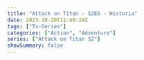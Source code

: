 ```yaml
---
title: "Attack on Titan - S2E5 - Historia"
date: 2023-10-20T11:40:24Z
tags: ["Tv-Series"]
categories: ["Action", "Adventure"]
series: ["Attack on Titan S2"]
showSummary: false
---
```


  <mux-player stream-type="on-demand"
  src="https://kp3d-my.sharepoint.com/personal/ryoo_kp3d_onmicrosoft_com/_layouts/15/download.aspx?share=EVHwVxyAnnNBkY_p1ofZiCsBUKxp5_2k0eLbXkZiyJvnOw" prefer-playback="mse" controls>
  </mux-player>
  
  
  <script src="https://cdn.jsdelivr.net/npm/@mux/mux-player"></script>
  
 <script type="application/ld+json">
 {
  "@context": "https://schema.org/",
  "@type": "VideoObject",
  "name": "Attack on Titan - S2E5 - Historia",
  "contentUrl": "https://stream.mux.com/AmoxA0011hyZYHNgSj5rjtz4fxi4i8OVdn00xK010191LWA.m3u8",
  "thumbnailUrl": "https://www.themoviedb.org/t/p/original/1ptv8xOQI87ESiLPeZZ9XYAkAL3.jpg?width=314&fit_mode=preserve&time=25",
  "uploadDate": "2023-10-20T11:40:24Z",
}

</script>
